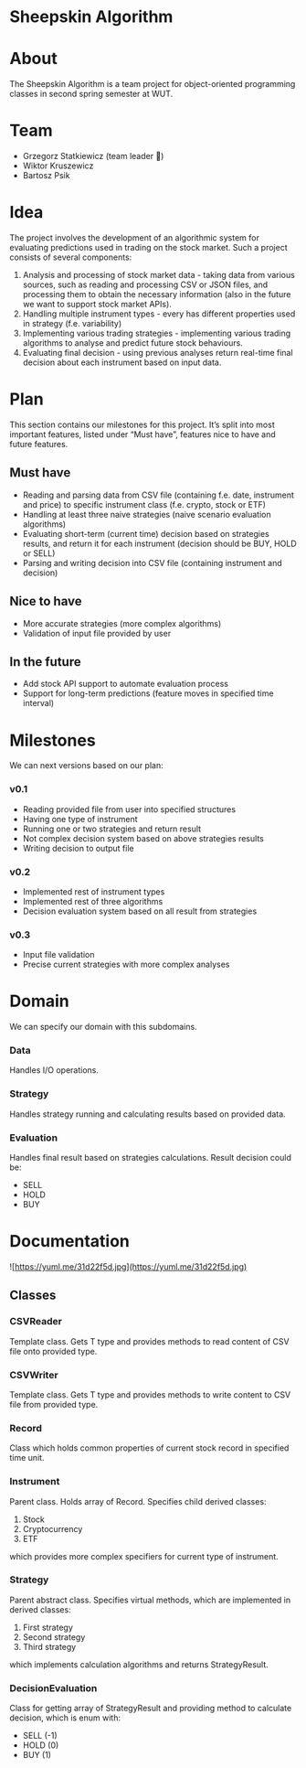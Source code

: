 # Sheepskin Algorithm

# About

The Sheepskin Algorithm is a team project for object-oriented programming classes in second spring semester at WUT.

# Team

- Grzegorz Statkiewicz (team leader 🥵)
- Wiktor Kruszewicz
- Bartosz Psik

# Idea

The project involves the development of an algorithmic system for evaluating predictions used in  trading on the stock market. Such a project consists of several components:

1. Analysis and processing of stock market data - taking data from various sources, such as  reading and processing CSV or JSON files, and processing them to obtain the necessary information (also in the future we want to support stock market APIs).
2. Handling multiple instrument types - every has different properties used in strategy (f.e. variability)
3. Implementing various trading strategies - implementing various trading algorithms to analyse and predict future stock behaviours.
4. Evaluating final decision - using previous analyses return real-time final decision about each instrument based on input data.

# Plan

This section contains our milestones for this project. It’s split into most important features, listed under “Must have”, features nice to have and future features. 

## Must have

- Reading and parsing data from CSV file (containing f.e. date, instrument and price) to specific instrument class (f.e. crypto, stock or ETF)
- Handling at least three naive strategies (naive scenario evaluation algorithms)
- Evaluating short-term (current time) decision based on strategies results, and return it for each instrument (decision should be BUY, HOLD or SELL)
- Parsing and writing decision into CSV file (containing instrument and decision)

## Nice to have

- More accurate strategies (more complex algorithms)
- Validation of input file provided by user

## In the future

- Add stock API support to automate evaluation process
- Support for long-term predictions (feature moves in specified time interval)

# Milestones

We can next versions based on our plan:

### v0.1

- Reading provided file from user into specified structures
- Having one type of instrument
- Running one or two strategies and return result
- Not complex decision system based on above strategies results
- Writing decision to output file

### v0.2

- Implemented rest of instrument types
- Implemented rest of three algorithms
- Decision evaluation system based on all result from strategies

### v0.3

- Input file validation
- Precise current strategies with more complex analyses

# Domain

We can specify our domain with this subdomains.

### Data

Handles I/O operations.

### Strategy

Handles strategy running and calculating results based on provided data.

### Evaluation

Handles final result based on strategies calculations. Result decision could be:

- SELL
- HOLD
- BUY

# Documentation

![https://yuml.me/31d22f5d.jpg](https://yuml.me/31d22f5d.jpg)

## Classes

### CSVReader

Template class. Gets T type and provides methods to read content of CSV file onto provided type.

### CSVWriter

Template class. Gets T type and provides methods to write content to CSV file from provided type.

### Record

Class which holds common properties of current stock record in specified time unit. 

### Instrument

Parent class. Holds array of Record. Specifies child derived classes:

1. Stock
2. Cryptocurrency
3. ETF

which provides more complex specifiers for current type of instrument.

### Strategy

Parent abstract class. Specifies virtual methods, which are implemented in derived classes:

1. First strategy
2. Second strategy
3. Third strategy

which implements calculation algorithms and returns StrategyResult.

### DecisionEvaluation

Class for getting array of StrategyResult and providing method to calculate decision, which is enum with:

- SELL (-1)
- HOLD (0)
- BUY (1)